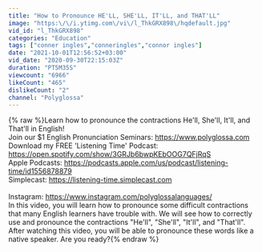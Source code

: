 ```yaml
---
title: "How to Pronounce HE'LL, SHE'LL, IT'LL, and THAT'LL"
image: "https:\/\/i.ytimg.com\/vi\/l_ThkGRX898\/hqdefault.jpg"
vid_id: "l_ThkGRX898"
categories: "Education"
tags: ["conner ingles","conneringles","connor ingles"]
date: "2021-10-01T12:56:52+03:00"
vid_date: "2020-09-30T22:15:03Z"
duration: "PT5M35S"
viewcount: "6966"
likeCount: "465"
dislikeCount: "2"
channel: "Polyglossa"
---
```

{% raw %}Learn how to pronounce the contractions He'll, She'll, It'll, and That'll in English!<br />Join our $1 English Pronunciation Seminars: <a rel="nofollow" target="blank" href="https://www.polyglossa.com">https://www.polyglossa.com</a><br />Download my FREE 'Listening Time' Podcast: <a rel="nofollow" target="blank" href="https://open.spotify.com/show/3GRJb6bwpKEbOOG7QFjRqS">https://open.spotify.com/show/3GRJb6bwpKEbOOG7QFjRqS</a><br />Apple Podcasts: <a rel="nofollow" target="blank" href="https://podcasts.apple.com/us/podcast/listening-time/id1556878879">https://podcasts.apple.com/us/podcast/listening-time/id1556878879</a><br />Simplecast: <a rel="nofollow" target="blank" href="https://listening-time.simplecast.com">https://listening-time.simplecast.com</a><br /><br />Instagram:  <a rel="nofollow" target="blank" href="https://www.instagram.com/polyglossalanguages/">https://www.instagram.com/polyglossalanguages/</a><br />In this video, you will learn how to pronounce some difficult contractions that many English learners have trouble with. We will see how to correctly use and pronounce the contractions &quot;He'll&quot;, &quot;She'll&quot;, &quot;It'll&quot;, and &quot;That'll&quot;. After watching this video, you will be able to pronounce these words like a native speaker. Are you ready?{% endraw %}
